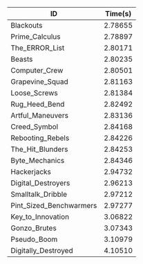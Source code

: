 |ID|Time(s)|
|-|-|
|Blackouts|2.78655|
|Prime_Calculus|2.78897|
|The_ERROR_List|2.80171|
|Beasts|2.80235|
|Computer_Crew|2.80501|
|Grapevine_Squad|2.81163|
|Loose_Screws|2.81384|
|Rug_Heed_Bend|2.82492|
|Artful_Maneuvers|2.83136|
|Creed_Symbol|2.84168|
|Rebooting_Rebels|2.84226|
|The_Hit_Blunders|2.84253|
|Byte_Mechanics|2.84346|
|Hackerjacks|2.94732|
|Digital_Destroyers|2.96213|
|Smalltalk_Dribble|2.97212|
|Pint_Sized_Benchwarmers|2.97277|
|Key_to_Innovation|3.06822|
|Gonzo_Brutes|3.07343|
|Pseudo_Boom|3.10979|
|Digitally_Destroyed|4.10510|
